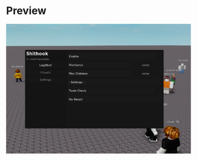 # Preview
![a](https://raw.githubusercontent.com/picogoat/Roblox-UI-Libs/main/Shit%20Lib/Preview.PNG)
